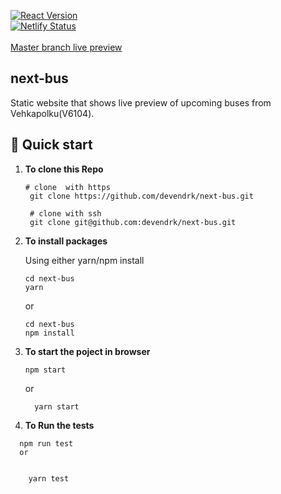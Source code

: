 [![React Version](https://img.shields.io/badge/React-16.12.0-61DAFB.svg?style=flat&logo=React)]() <br/>
[![Netlify Status](https://api.netlify.com/api/v1/badges/815e5eee-2e9d-42e5-a1e8-4f429ccb29da/deploy-status)](https://app.netlify.com/sites/next-bus/deploys) <br /> <br/>
[Master branch live preview](https://next-bus.netlify.app/) <br/>

## next-bus

Static website that shows live preview of upcoming buses from Vehkapolku(V6104).

## 🚀 Quick start

1.  **To clone this Repo**

    ```shell
    # clone  with https
     git clone https://github.com/devendrk/next-bus.git

     # clone with ssh
     git clone git@github.com:devendrk/next-bus.git

    ```

2.  **To install packages**

    Using either yarn/npm install

    ```shell
    cd next-bus
    yarn
    ```

    or

    ```shel
    cd next-bus
    npm install
    ```

3.  **To start the poject in browser**

    ```shell
    npm start
    ```

    or

    ```shell
      yarn start
    ```

4.  **To Run the tests**

```shell
  npm run test
  or


    yarn test
```
